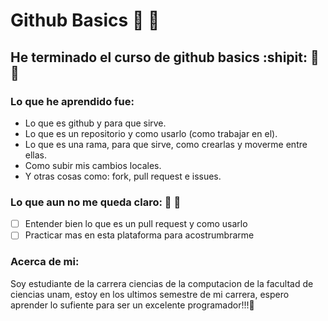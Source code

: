

# Github Basics :wave: :wave: 

## He terminado el curso de github basics :shipit: :partying_face: :partying_face:
 
### Lo que he aprendido fue:
- Lo que es github y para que sirve.
- Lo que es un repositorio y como usarlo (como trabajar en el).
- Lo que es una rama, para que sirve, como crearlas y moverme entre ellas.
- Como subir mis cambios locales.
- Y otras cosas como: fork, pull request e issues.

### Lo que aun no me queda claro: :thought_balloon: :thought_balloon:
- [ ] Entender bien lo que es un pull request y como usarlo
- [ ] Practicar mas en esta plataforma para acostrumbrarme 

### Acerca de mi:
Soy estudiante de la carrera ciencias de la computacion de la facultad de ciencias unam, estoy en los ultimos semestre de mi carrera, espero aprender lo sufiente para ser un excelente programador!!!:star_struck:



